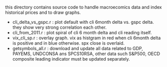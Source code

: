 
this directory contains source code to handle macroecomics data and index historical prices and to draw graphs.

* cli_delta_vs_gspc.r : plot default with cli 6month delta vs. gspc delta. they show very strong correlation each other.
* cli_from_2011.r : plot spiral of cli 6 month delta and cli reading itself. 
* vix_cli_sp.r : overlay graph. vix as histgram in red when cli 6month delta is positive and in blue otherwise. spx close is overlaid.
* getsymbols_all.r : download and update all data related to GDP, PAYEMS, UNDCONSA ans SPCS10RSA, other data such S&P500, OECD composite leading indicator must be updated separately.

